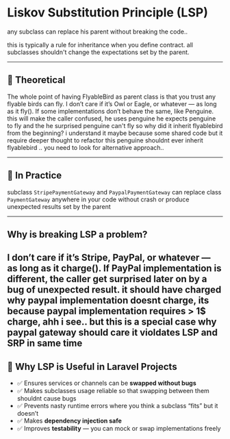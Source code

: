 # Liskov Substitution Principle (LSP)

any subclass can replace his parent without breaking the code.. 

this is typically a rule for inheritance when you define contract. all subclasses shouldn't change the expectations set by the parent.  

---

## 🔧 Theoretical
The whole point of having FlyableBird as parent class is that you trust any flyable birds can fly. I don’t care if it’s Owl or Eagle, or whatever — as long as it fly(). If some implementations don’t behave the same, like Penguine. this will make the caller confused, he uses penguine he expects penguine to fly and the he surprised penguine can't fly so why did it inherit flyablebird from the beginning? i understand it maybe because some shared code but it require deeper thought to refactor this penguine shouldnt ever inherit flyablebird .. you need to look for alternative approach..

---

## 🔧 In Practice
subclass `StripePaymentGateway` and `PaypalPaymentGateway` can replace class `PaymentGateway` anywhere in your code without crash or produce unexpected results set by the parent

---

## Why is breaking LSP a problem?
I don’t care if it’s Stripe, PayPal, or whatever — as long as it charge(). If PayPal implementation is different, the caller get surprised later on by a bug of unexpected result. it should have charged why paypal implementation doesnt charge, its because paypal implementation requires > 1$ charge, ahh i see.. but this is a special case why paypal gateway should care it violdates LSP and SRP in same time
---

## 🎯 Why LSP is Useful in Laravel Projects
- ✅ Ensures services or channels can be **swapped without bugs**  
- ✅ Makes subclasses usage reliable so that swapping between them shouldnt cause bugs  
- ✅ Prevents nasty runtime errors where you think a subclass “fits” but it doesn’t  
- ✅ Makes **dependency injection safe**  
- ✅ Improves **testability** — you can mock or swap implementations freely  